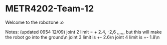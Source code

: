 # METR4202-Team-12

Welcome to the robozone :o

Notes: (updated 0954 12/09)
  joint 2 limit = + 2.4, -2,6 ,,,,,, but this will make the robot go into the ground\n
  joint 3 limit is +- 2.6\n
  joint 4 limit is +- 1.8\n
  
  
